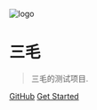 ![logo](https://docsify.js.org/_media/icon.svg)

# 三毛

> 三毛的测试项目.


[GitHub](https://github.com/sanmao631/test.git)
[Get Started](#introduction)